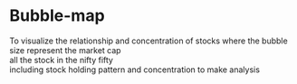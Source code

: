 # Bubble-map
To visualize the relationship and concentration of stocks
where the bubble size represent the market cap
<br>
all the stock in the nifty fifty <br>
including stock holding pattern and concentration to make analysis
